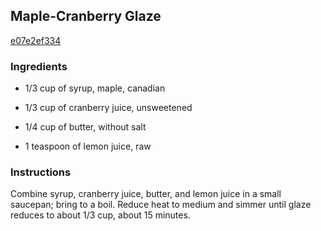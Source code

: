 ## Maple-Cranberry Glaze

[e07e2ef334](http://allrecipes.com/recipe/maple-cranberry-glaze/)

### Ingredients

 - 1/3 cup of syrup, maple, canadian

 - 1/3 cup of cranberry juice, unsweetened

 - 1/4 cup of butter, without salt

 - 1 teaspoon of lemon juice, raw

### Instructions

Combine syrup, cranberry juice, butter, and lemon juice in a small saucepan; bring to a boil. Reduce heat to medium and simmer until glaze reduces to about 1/3 cup, about 15 minutes.